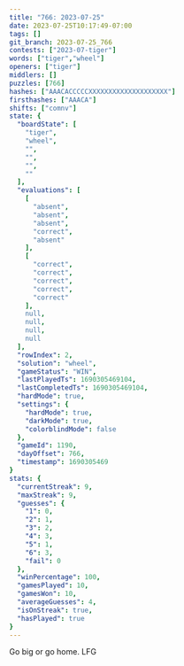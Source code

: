 ```yaml
---
title: "766: 2023-07-25"
date: 2023-07-25T10:17:49-07:00
tags: []
git_branch: 2023-07-25_766
contests: ["2023-07-tiger"]
words: ["tiger","wheel"]
openers: ["tiger"]
middlers: []
puzzles: [766]
hashes: ["AAACACCCCCXXXXXXXXXXXXXXXXXXXX"]
firsthashes: ["AAACA"]
shifts: ["comnv"]
state: {
  "boardState": [
    "tiger",
    "wheel",
    "",
    "",
    "",
    ""
  ],
  "evaluations": [
    [
      "absent",
      "absent",
      "absent",
      "correct",
      "absent"
    ],
    [
      "correct",
      "correct",
      "correct",
      "correct",
      "correct"
    ],
    null,
    null,
    null,
    null
  ],
  "rowIndex": 2,
  "solution": "wheel",
  "gameStatus": "WIN",
  "lastPlayedTs": 1690305469104,
  "lastCompletedTs": 1690305469104,
  "hardMode": true,
  "settings": {
    "hardMode": true,
    "darkMode": true,
    "colorblindMode": false
  },
  "gameId": 1190,
  "dayOffset": 766,
  "timestamp": 1690305469
}
stats: {
  "currentStreak": 9,
  "maxStreak": 9,
  "guesses": {
    "1": 0,
    "2": 1,
    "3": 2,
    "4": 3,
    "5": 1,
    "6": 3,
    "fail": 0
  },
  "winPercentage": 100,
  "gamesPlayed": 10,
  "gamesWon": 10,
  "averageGuesses": 4,
  "isOnStreak": true,
  "hasPlayed": true
}
---
```

<!-- more -->
Go big or go home. LFG
